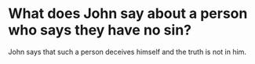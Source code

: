 # What does John say about a person who says they have no sin?

John says that such a person deceives himself and the truth is not in him.
